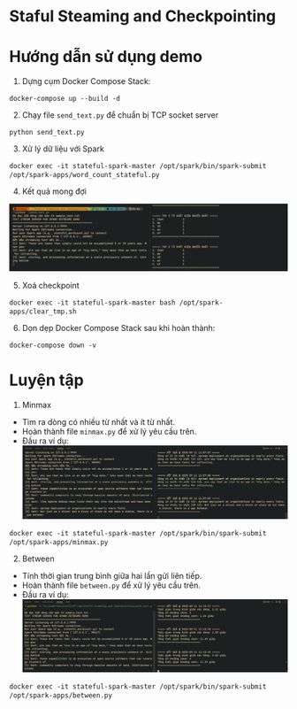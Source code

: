 # Staful Steaming and Checkpointing

# Hướng dẫn sử dụng demo

1. Dựng cụm Docker Compose Stack: 

```
docker-compose up --build -d
```

2. Chạy file `send_text.py` để chuẩn bị TCP socket server

``` 
python send_text.py
```

3. Xử lý dữ liệu với Spark

``` 
docker exec -it stateful-spark-master /opt/spark/bin/spark-submit /opt/spark-apps/word_count_stateful.py
```

4. Kết quả mong đợi 

![alt text](img/demo.png)

5. Xoá checkpoint 
```
docker exec -it stateful-spark-master bash /opt/spark-apps/clear_tmp.sh
```


6. Dọn dẹp Docker Compose Stack sau khi hoàn thành: 

```
docker-compose down -v 
```

# Luyện tập

1. Minmax 
-  Tìm ra dòng có nhiều từ nhất và ít từ nhất. 
- Hoàn thành file `minmax.py` để xử lý yêu cầu trên. 
- Đầu ra ví dụ: 
![alt text](img/minmax.png)

```
docker exec -it stateful-spark-master /opt/spark/bin/spark-submit /opt/spark-apps/minmax.py
```

2. Between 
-  Tính thời gian trung bình giữa hai lần gửi liên tiếp. 
- Hoàn thành file `between.py` để xử lý yêu cầu trên. 
- Đầu ra ví dụ: 
![alt text](img/between.png)

```
docker exec -it stateful-spark-master /opt/spark/bin/spark-submit /opt/spark-apps/between.py
```
